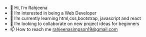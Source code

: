 - 👋 Hi, I’m Rahjeena
- 👀 I’m interested in being a Web Developer
- 🌱 I’m currently learning html,css,bootstrap, javascript and react
- 💞️ I’m looking to collaborate on new project ideas for beginners 
- 📫 How to reach me rahjeenasimpson19@gmail.com

<!---
rsimpson19/rsimpson19 is a ✨ special ✨ repository because its `README.md` (this file) appears on your GitHub profile.
You can click the Preview link to take a look at your changes.
--->
